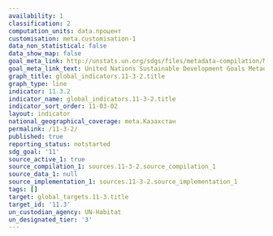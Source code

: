 ```yaml
---
availability: 1
classification: 2
computation_units: data.процент
customisation: meta.customisation-1
data_non_statistical: false
data_show_map: false
goal_meta_link: http://unstats.un.org/sdgs/files/metadata-compilation/Metadata-Goal-11.pdf
goal_meta_link_text: United Nations Sustainable Development Goals Metadata (pdf 2066kB)
graph_title: global_indicators.11-3-2.title
graph_type: line
indicator: 11.3.2
indicator_name: global_indicators.11-3-2.title
indicator_sort_order: 11-03-02
layout: indicator
national_geographical_coverage: meta.Казахстан
permalink: /11-3-2/
published: true
reporting_status: notstarted
sdg_goal: '11'
source_active_1: true
source_compilation_1: sources.11-3-2.source_compilation_1
source_data_1: null
source_implementation_1: sources.11-3-2.source_implementation_1
tags: []
target: global_targets.11-3.title
target_id: '11.3'
un_custodian_agency: UN-Habitat
un_designated_tier: '3'
---
```

